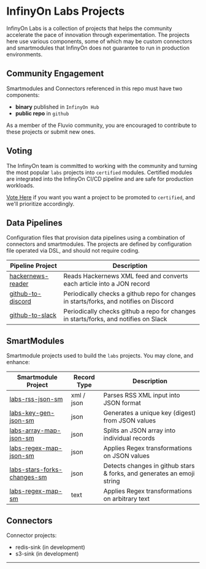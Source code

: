 # InfinyOn Labs Projects

InfinyOn Labs is a collection of projects that helps the community accelerate the pace of innovation through experimentation. The projects here use various components, some of which may be custom connectors and smartmodules that InfinyOn does not guarantee to run in production environments.

## Community Engagement

Smartmodules and Connectors referenced in this repo must have two components:

* **binary** published in `InfinyOn Hub`
* **public repo** in `github`

As a member of the Fluvio community, you are encouraged to contribute to these projects or submit new ones. 

## Voting

The InfinyOn team is committed to working with the community and turning the most popular `labs` projects into `certified` modules. Certified modules are integrated into the InfinyOn CI/CD pipeline and are safe for production workloads.

[Vote Here] if you want you want a project to be promoted to `certified`, and we'll prioritize accordingly.

## Data Pipelines

Configuration files that provision data pipelines using a combination of connectors and smartmodules. The projects are defined by configuration file operated via DSL, and should not require coding.

| Pipeline Project | Description |
| --- | --- |
| [hackernews-reader](data-pipelines/hackernews-reader.md) | Reads Hackernews XML feed and converts each article into a JON record |
| [github-to-discord](data-pipelines/github-to-discord.md) | Periodically checks a github repo for changes in starts/forks, and notifies on Discord |
| [github-to-slack](data-pipelines/github-to-slack.md) | Periodically checks github a repo for changes in starts/forks, and notifies on Slack |

## SmartModules

Smartmodule projects used to build the `labs` projects. You may clone, and enhance:

| Smartmodule Project | Record Type | Description |
| --- | --- | --- |
| [labs-rss-json-sm](https://github.com/infinyon/labs-rss-json-sm) | xml / json | Parses RSS XML input into JSON format |
| [labs-key-gen-json-sm](https://github.com/infinyon/labs-key-gen-json-sm) |json| Generates a unique key (digest) from JSON values |
| [labs-array-map-json-sm](https://github.com/infinyon/labs-array-map-json-sm) |json| Splits an JSON array into individual records |
| [labs-regex-map-json-sm](https://github.com/infinyon/labs-regex-map-json-sm) |json| Applies Regex transformations on JSON values |
| [labs-stars-forks-changes-sm](https://github.com/infinyon/labs-stars-forks-changes-sm) |json| Detects changes in github stars & forks, and generates an emoji string |
| [labs-regex-map-sm](https://github.com/infinyon/labs-regex-map-sm) |text | Applies Regex transformations on arbitrary text |

## Connectors

Connector projects:

* redis-sink (in development)
* s3-sink (in development)


-----
[Vote Here]: https://docs.google.com/forms/d/1yK8k-7Udq2wteNw-ZJm8Q59pvpwqduzUexSSUmgsYzI/
